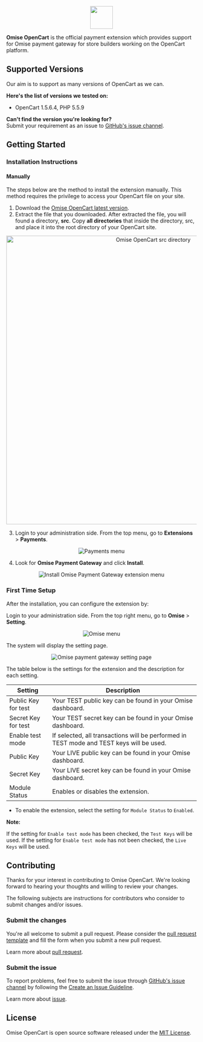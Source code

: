 <p align="center"><a href='https://www.omise.co'><img src='https://assets.omise.co/assets/omise-logo-ed530feda8c7bf8b0c990d5e4cf8080a0f23d406fa4049a523ae715252d0dc54.svg' height='60'></a></p>

**Omise OpenCart** is the official payment extension which provides support for Omise payment gateway for store builders working on the OpenCart platform.

## Supported Versions

Our aim is to support as many versions of OpenCart as we can.  

**Here's the list of versions we tested on:**

- OpenCart 1.5.6.4, PHP 5.5.9

**Can't find the version you're looking for?**  
Submit your requirement as an issue to [GitHub's issue channel](https://github.com/omise/omise-opencart/issues).

## Getting Started

### Installation Instructions

#### Manually

The steps below are the method to install the extension manually. This method requires the privilege to access your OpenCart file on your site.

1. Download the [Omise OpenCart latest version](https://github.com/omise/omise-opencart/archive/1-stable.zip).
2. Extract the file that you downloaded. After extracted the file, you will found a directory, **src**. Copy **all directories** that inside the directory, src, and place it into the root directory of your OpenCart site.
<p align="center"><img width="762" alt="Omise OpenCart src directory" src="https://cloud.githubusercontent.com/assets/4145121/24155742/3b75c40c-0e87-11e7-86f5-83e9746320f0.png"></p>

3. Login to your administration side. From the top menu, go to **Extensions** > **Payments**.
<p align="center"><img alt="Payments menu" src="https://omise-cdn.s3.amazonaws.com/assets/omise-opencart/omise-opencart-install-02.png"></p>

4. Look for **Omise Payment Gateway** and click **Install**.
<p align="center"><img alt="Install Omise Payment Gateway extension menu" src="https://omise-cdn.s3.amazonaws.com/assets/omise-opencart/omise-opencart-install-03.png"></p>

### First Time Setup

After the installation, you can configure the extension by:

Login to your administration side. From the top right menu, go to **Omise** > **Setting**.
<p align="center"><img alt="Omise menu" src="https://omise-cdn.s3.amazonaws.com/assets/omise-opencart/omise-opencart-install-05.png"></p>

The system will display the setting page.
<p align="center"><img alt="Omise payment gateway setting page" src="https://omise-cdn.s3.amazonaws.com/assets/omise-opencart/omise-opencart-install-06.png"></p>

The table below is the settings for the extension and the description for each setting.

| Setting             | Description                                                                              |
| ------------------- | -----------------------------------------------------------------------------------------|
| Public Key for test | Your TEST public key can be found in your Omise dashboard.                               |
| Secret Key for test | Your TEST secret key can be found in your Omise dashboard.                               |
| Enable test mode    | If selected, all transactions will be performed in TEST mode and TEST keys will be used. |
| Public Key          | Your LIVE public key can be found in your Omise dashboard.                               |
| Secret Key          | Your LIVE secret key can be found in your Omise dashboard.                               |
| Module Status       | Enables or disables the extension.                                              |

- To enable the extension, select the setting for `Module Status` to `Enabled`.

**Note:**

If the setting for `Enable test mode` has been checked, the `Test Keys` will be used. If the setting for `Enable test mode` has not been checked, the `Live Keys` will be used.

## Contributing

Thanks for your interest in contributing to Omise OpenCart. We're looking forward to hearing your thoughts and willing to review your changes.

The following subjects are instructions for contributors who consider to submit changes and/or issues.

### Submit the changes

You're all welcome to submit a pull request. Please consider the [pull request template](https://github.com/omise/omise-opencart/blob/master/.github/PULL_REQUEST_TEMPLATE.md) and fill the form when you submit a new pull request.

Learn more about [pull request](https://help.github.com/articles/about-pull-requests).

### Submit the issue

To report problems, feel free to submit the issue through [GitHub's issue channel](https://github.com/omise/omise-opencart/issues) by following the [Create an Issue Guideline](https://guides.github.com/activities/contributing-to-open-source/#contributing).

Learn more about [issue](https://guides.github.com/features/issues).

## License

Omise OpenCart is open source software released under the [MIT License](https://github.com/omise/omise-opencart/blob/master/LICENSE).
